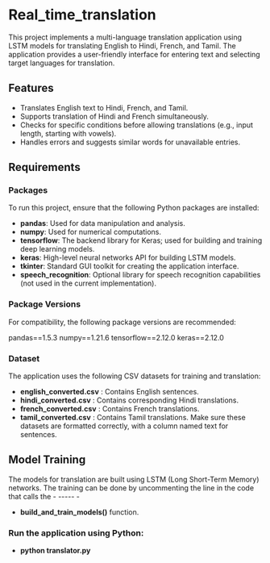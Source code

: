 # Real_time_translation

This project implements a multi-language translation application using LSTM models for translating English to Hindi, French, and Tamil. The application provides a user-friendly interface for entering text and selecting target languages for translation.

## Features

- Translates English text to Hindi, French, and Tamil.
- Supports translation of Hindi and French simultaneously.
- Checks for specific conditions before allowing translations (e.g., input length, starting with vowels).
- Handles errors and suggests similar words for unavailable entries.

## Requirements

### Packages

To run this project, ensure that the following Python packages are installed:

- **pandas**: Used for data manipulation and analysis.
- **numpy**: Used for numerical computations.
- **tensorflow**: The backend library for Keras; used for building and training deep learning models.
- **keras**: High-level neural networks API for building LSTM models.
- **tkinter**: Standard GUI toolkit for creating the application interface.
- **speech_recognition**: Optional library for speech recognition capabilities (not used in the current implementation).

### Package Versions

For compatibility, the following package versions are recommended:

pandas==1.5.3
numpy==1.21.6
tensorflow==2.12.0
keras==2.12.0 

### Dataset
The application uses the following CSV datasets for training and translation:

- **english_converted.csv** : Contains English sentences.
- **hindi_converted.csv** : Contains corresponding Hindi translations.
- **french_converted.csv** : Contains French translations.
- **tamil_converted.csv** : Contains Tamil translations.
Make sure these datasets are formatted correctly, with a column named text for sentences.

## Model Training
The models for translation are built using LSTM (Long Short-Term Memory) networks. The training can be done by uncommenting the line in the code that calls the - ----- - 
- **build_and_train_models()** function.

### Run the application using Python:
- **python translator.py**
